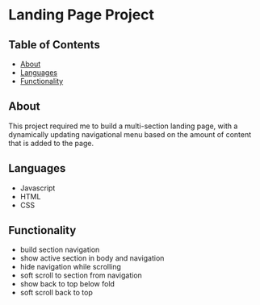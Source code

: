 # Landing Page Project

## Table of Contents

* [About](#about)
* [Languages](#languages)
* [Functionality](#functionality)

## About

This project required me to build a multi-section landing page, with a dynamically updating navigational menu based on the amount of content that is added to the page.

## Languages

* Javascript
* HTML
* CSS

## Functionality

* build section navigation
* show active section in body and navigation
* hide navigation while scrolling
* soft scroll to section from navigation
* show back to top below fold
* soft scroll back to top
